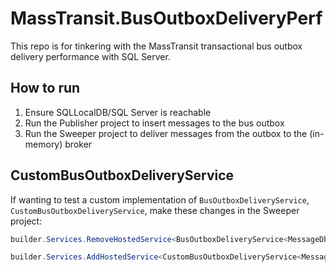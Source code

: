 # MassTransit.BusOutboxDeliveryPerf
This repo is for tinkering with the MassTransit transactional bus outbox delivery performance with SQL Server.

## How to run
1. Ensure SQLLocalDB/SQL Server is reachable
2. Run the Publisher project to insert messages to the bus outbox
3. Run the Sweeper project to deliver messages from the outbox to the (in-memory) broker

## CustomBusOutboxDeliveryService
If wanting to test a custom implementation of `BusOutboxDeliveryService`, `CustomBusOutboxDeliveryService`, make these changes in the Sweeper project:  
```csharp
builder.Services.RemoveHostedService<BusOutboxDeliveryService<MessageDbContext>>();

builder.Services.AddHostedService<CustomBusOutboxDeliveryService<MessageDbContext>>();
```
